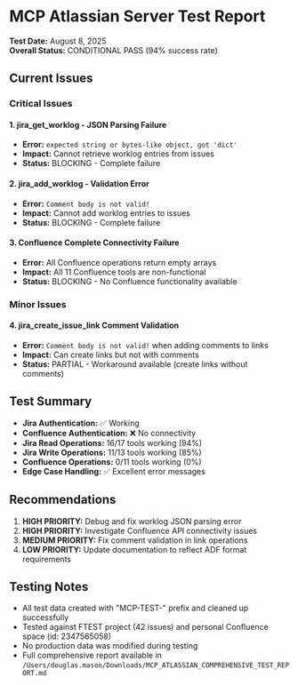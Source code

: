 # MCP Atlassian Server Test Report

**Test Date:** August 8, 2025  
**Overall Status:** CONDITIONAL PASS (94% success rate)  

## Current Issues

### Critical Issues

#### 1. jira_get_worklog - JSON Parsing Failure
- **Error:** `expected string or bytes-like object, got 'dict'`
- **Impact:** Cannot retrieve worklog entries from issues
- **Status:** BLOCKING - Complete failure

#### 2. jira_add_worklog - Validation Error
- **Error:** `Comment body is not valid!`
- **Impact:** Cannot add worklog entries to issues
- **Status:** BLOCKING - Complete failure

#### 3. Confluence Complete Connectivity Failure
- **Error:** All Confluence operations return empty arrays
- **Impact:** All 11 Confluence tools are non-functional
- **Status:** BLOCKING - No Confluence functionality available

### Minor Issues

#### 4. jira_create_issue_link Comment Validation
- **Error:** `Comment body is not valid!` when adding comments to links
- **Impact:** Can create links but not with comments
- **Status:** PARTIAL - Workaround available (create links without comments)

## Test Summary

- **Jira Authentication:** ✅ Working
- **Confluence Authentication:** ❌ No connectivity
- **Jira Read Operations:** 16/17 tools working (94%)
- **Jira Write Operations:** 11/13 tools working (85%)
- **Confluence Operations:** 0/11 tools working (0%)
- **Edge Case Handling:** ✅ Excellent error messages

## Recommendations

1. **HIGH PRIORITY:** Debug and fix worklog JSON parsing error
2. **HIGH PRIORITY:** Investigate Confluence API connectivity issues
3. **MEDIUM PRIORITY:** Fix comment validation in link operations
4. **LOW PRIORITY:** Update documentation to reflect ADF format requirements

## Testing Notes

- All test data created with "MCP-TEST-" prefix and cleaned up successfully
- Tested against FTEST project (42 issues) and personal Confluence space (id: 2347565058)
- No production data was modified during testing
- Full comprehensive report available in `/Users/douglas.mason/Downloads/MCP_ATLASSIAN_COMPREHENSIVE_TEST_REPORT.md`